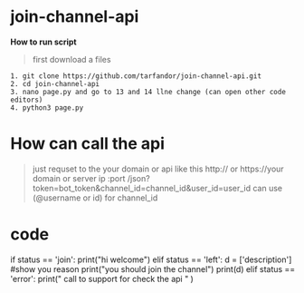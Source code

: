 # join-channel-api

**How to run script**

> first download a files 
```
1. git clone https://github.com/tarfandor/join-channel-api.git
2. cd join-channel-api
3. nano page.py and go to 13 and 14 llne change (can open other code editors)
4. python3 page.py
```
# How can call the api
> just requset to the your domain or api  like  this 
> http:// or https://your domain or server ip :port /json?token=bot_token&channel_id=channel_id&user_id=user_id
> can use (@username or id) for channel_id
# code
if status == 'join':
  print("hi welcome")
elif status == 'left':
  d = ['description'] #show  you reason
  print("you should join the channel")
  print(d)
elif status == 'error':
  print(" call to support for check the api " ) 
